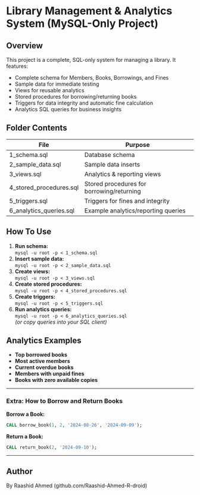 
# Library Management & Analytics System (MySQL-Only Project)

## Overview
This project is a complete, SQL-only system for managing a library. It features:
- Complete schema for Members, Books, Borrowings, and Fines
- Sample data for immediate testing
- Views for reusable analytics
- Stored procedures for borrowing/returning books
- Triggers for data integrity and automatic fine calculation
- Analytics SQL queries for business insights

## Folder Contents

| File                        | Purpose                                        |
|-----------------------------|------------------------------------------------|
| 1_schema.sql                | Database schema                                |
| 2_sample_data.sql           | Sample data inserts                            |
| 3_views.sql                 | Analytics & reporting views                    |
| 4_stored_procedures.sql     | Stored procedures for borrowing/returning      |
| 5_triggers.sql              | Triggers for fines and integrity               |
| 6_analytics_queries.sql     | Example analytics/reporting queries            |

## How To Use

1. **Run schema:**  
   `mysql -u root -p < 1_schema.sql`
2. **Insert sample data:**  
   `mysql -u root -p < 2_sample_data.sql`
3. **Create views:**  
   `mysql -u root -p < 3_views.sql`
4. **Create stored procedures:**  
   `mysql -u root -p < 4_stored_procedures.sql`
5. **Create triggers:**  
   `mysql -u root -p < 5_triggers.sql`
6. **Run analytics queries:**  
   `mysql -u root -p < 6_analytics_queries.sql`  
   *(or copy queries into your SQL client)*

## Analytics Examples
- **Top borrowed books**
- **Most active members**
- **Current overdue books**
- **Members with unpaid fines**
- **Books with zero available copies**

---

### Extra: How to Borrow and Return Books

**Borrow a Book:**  
```sql
CALL borrow_book(1, 2, '2024-08-26', '2024-09-09');
```

**Return a Book:**  
```sql
CALL return_book(2, '2024-09-10');
```

---

## Author
By Raashid Ahmed (github.com/Raashid-Ahmed-R-droid)
